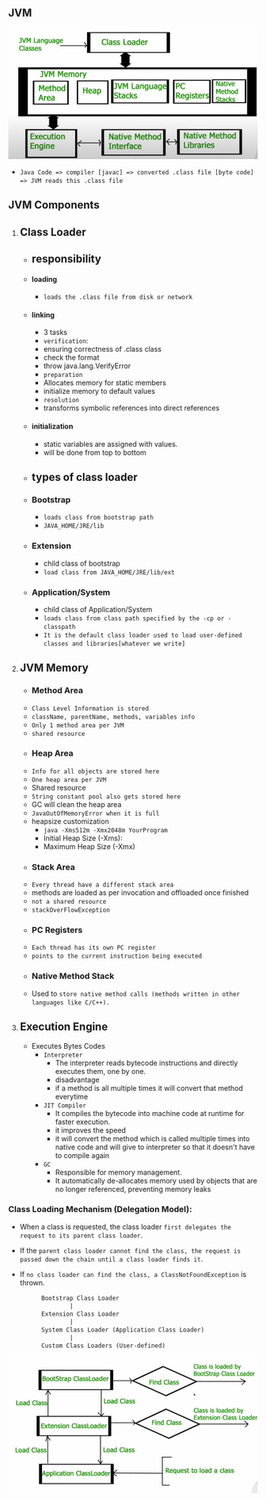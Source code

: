 ## JVM

![JVM High Level Architecture](./img/JVM-high%20level-arch.png)

- `Java Code => compiler [javac] => converted .class file [byte code] => JVM reads this .class file`

## JVM Components

1. ## Class Loader

   - ## responsibility
   - #### loading
     - `loads the .class file from disk or network`
   - #### linking
     - 3 tasks
     - `verification`:
     - ensuring correctness of .class class
     - check the format
     - throw java.lang.VerifyError
     - `preparation`
     - Allocates memory for static members
     - initialize memory to default values
     - `resolution`
     - transforms symbolic references into direct references
   - #### initialization
     - static variables are assigned with values.
     - will be done from top to bottom
   - ## types of class loader
   - ### Bootstrap
     - `loads class from bootstrap path`
     - `JAVA_HOME/JRE/lib`
   - ### Extension
     - child class of bootstrap
     - `load class from JAVA_HOME/JRE/lib/ext`
   - ### Application/System
     - child class of Application/System
     - `loads class from class path specified by the -cp or -classpath`
     - `It is the default class loader used to load user-defined classes and libraries[whatever we write]`

2. ## JVM Memory

   - ### Method Area
   - `Class Level Information is stored`
   - `className, parentName, methods, variables info`
   - `Only 1 method area per JVM`
   - `shared resource`
   - ### Heap Area
   - `Info for all objects are stored here`
   - `One heap area per JVM`
   - Shared resource
   - `String constant pool also gets stored here`
   - GC will clean the heap area
   - `JavaOutOfMemoryError when it is full`
   - heapsize customization
     - `java -Xms512m -Xmx2048m YourProgram`
     - Initial Heap Size (-Xms):
     - Maximum Heap Size (-Xmx)
   - ### Stack Area
   - `Every thread have a different stack area`
   - methods are loaded as per invocation and offloaded once finished
   - `not a shared resource`
   - `stackOverFlowException`
   - ### PC Registers
   - `Each thread has its own PC register`
   - `points to the current instruction being executed`
   - ### Native Method Stack
   - Used to `store native method calls (methods written in other languages like C/C++).`

3. ## Execution Engine

   - Executes Bytes Codes
     - `Interpreter`
       - The interpreter reads bytecode instructions and directly executes them, one by one.
       - disadvantage
       - if a method is all multiple times it will convert that method everytime
     - `JIT Compiler`
       - It compiles the bytecode into machine code at runtime for faster execution.
       - it improves the speed
       - it will convert the method which is called multiple times into native code and will give to interpreter so that it doesn't have to compile again
     - `GC`
       - Responsible for memory management.
       - It automatically de-allocates memory used by objects that are no longer referenced, preventing memory leaks

### Class Loading Mechanism (Delegation Model):

- When a class is requested, the class loader `first delegates the request to its parent class loader`.
- If the `parent class loader cannot find the class, the request is passed down the chain until a class loader finds it`.
- If `no class loader can find the class, a ClassNotFoundException` is thrown.

            Bootstrap Class Loader
                    |
            Extension Class Loader
                    |
            System Class Loader (Application Class Loader)
                    |
            Custom Class Loaders (User-defined)

![Class loader delegation](./img/class%20loader%20delegation.png)
